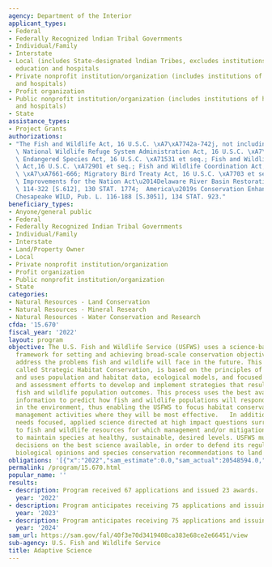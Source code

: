 ```yaml
---
agency: Department of the Interior
applicant_types:
- Federal
- Federally Recognized lndian Tribal Governments
- Individual/Family
- Interstate
- Local (includes State-designated lndian Tribes, excludes institutions of higher
  education and hospitals
- Private nonprofit institution/organization (includes institutions of higher education
  and hospitals)
- Profit organization
- Public nonprofit institution/organization (includes institutions of higher education
  and hospitals)
- State
assistance_types:
- Project Grants
authorizations:
- "The Fish and Wildlife Act, 16 U.S.C. \xA7\xA7742a-742j, not including \xA7742 d-1;\
  \ National Wildlife Refuge System Administration Act, 16 U.S.C. \xA7\xA7668dd-ee;\
  \ Endangered Species Act, 16 U.S.C. \xA71531 et seq.; Fish and Wildlife Conservation\
  \ Act,16 U.S.C. \xA72901 et seq.; Fish and Wildlife Coordination Act, 16 U.S.C.\
  \ \xA7\xA7661-666; Migratory Bird Treaty Act, 16 U.S.C. \xA7703 et seq.; Water Infrastructure\
  \ Improvements for the Nation Act\u2014Delaware River Basin Restoration, Pub. L.\
  \ 114-322 [S.612], 130 STAT. 1774;  America\u2019s Conservation Enhancement Act\u2014\
  Chesapeake WILD, Pub. L. 116-188 [S.3051], 134 STAT. 923."
beneficiary_types:
- Anyone/general public
- Federal
- Federally Recognized Indian Tribal Governments
- Individual/Family
- Interstate
- Land/Property Owner
- Local
- Private nonprofit institution/organization
- Profit organization
- Public nonprofit institution/organization
- State
categories:
- Natural Resources - Land Conservation
- Natural Resources - Mineral Research
- Natural Resources - Water Conservation and Research
cfda: '15.670'
fiscal_year: '2022'
layout: program
objective: The U.S. Fish and Wildlife Service (USFWS) uses a science-based, adaptive
  framework for setting and achieving broad-scale conservation objectives that strategically
  address the problems fish and wildlife will face in the future. This framework,
  called Strategic Habitat Conservation, is based on the principles of adaptive management
  and uses population and habitat data, ecological models, and focused monitoring
  and assessment efforts to develop and implement strategies that result in measurable
  fish and wildlife population outcomes. This process uses the best available scientific
  information to predict how fish and wildlife populations will respond to changes
  in the environment, thus enabling the USFWS to focus habitat conservation and other
  management activities where they will be most effective.   In addition, the USFWS
  needs focused, applied science directed at high impact questions surrounding threats
  to fish and wildlife resources for which management and/or mitigation is required
  to maintain species at healthy, sustainable, desired levels. USFWS must base its
  decisions on the best science available, in order to defend its regulatory decisions,
  biological opinions and species conservation recommendations to land managers.
obligations: '[{"x":"2022","sam_estimate":0.0,"sam_actual":20548594.0,"usa_spending_actual":23010720.39},{"x":"2023","sam_estimate":22000000.0,"sam_actual":0.0,"usa_spending_actual":27430491.02},{"x":"2024","sam_estimate":24000000.0,"sam_actual":0.0,"usa_spending_actual":0.0}]'
permalink: /program/15.670.html
popular_name: ''
results:
- description: Program received 67 applications and issued 23 awards.
  year: '2022'
- description: Program anticipates receiving 75 applications and issuing 35 awards.
  year: '2023'
- description: Program anticipates receiving 75 applications and issuing 35 awards.
  year: '2024'
sam_url: https://sam.gov/fal/40f3e70d3419408ca383e68ce2e66451/view
sub-agency: U.S. Fish and Wildlife Service
title: Adaptive Science
---
```

